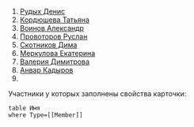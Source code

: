 
 
1. [Рудых Денис](Игра/ТеррИМчане/Рудых%20Денис.md)
2. [Кордюшева Татьяна](Игра/ТеррИМчане/Кордюшева%20Татьяна.md)
3. [Воинов Александр](Игра/ТеррИМчане/Воинов%20Александр.md)
4. [Провоторов Руслан](Игра/ТеррИМчане/Провоторов%20Руслан.md)
5. [Скотников Дима](Игра/ТеррИМчане/Скотников%20Дима.md)
6. [Меркулова Екатерина](Игра/ТеррИМчане/Меркулова%20Екатерина.md)
7. [Валерия Димитрова](Игра/ТеррИМчане/Валерия%20Димитрова.md)
8. [Анвар Кадыров](Игра/ТеррИМчане/Анвар%20Кадыров.md)
9. 
 


Участники у которых заполнены свойства карточки:

```dataview
table Имя
where Type=[[Member]]

```


